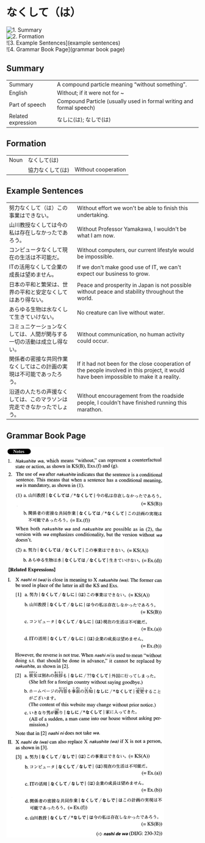 # なくして（は）

![1. Summary](summary)<br>
![2. Formation](formation)<br>
![3. Example Sentences](example sentences)<br>
![4. Grammar Book Page](grammar book page)<br>


## Summary

<table><tr>   <td>Summary</td>   <td>A compound particle meaning “without something”.</td></tr><tr>   <td>English</td>   <td>Without; if it were not for ~</td></tr><tr>   <td>Part of speech</td>   <td>Compound Particle (usually used in formal writing and formal speech)</td></tr><tr>   <td>Related expression</td>   <td>なしに(は); なしで(は)</td></tr></table>

## Formation

<table class="table"><tbody><tr class="tr head"><td class="td"><span class="bold">Noun</span></td><td class="td"><span class="concept">なくして</span><span>(</span><span class="concept">は</span><span>)</span> </td><td class="td"></td></tr><tr class="tr"><td class="td"></td><td class="td"><span>協力</span><span class="concept">なくして</span><span>(</span><span class="concept">は</span><span>)</span> </td><td class="td"><span>Without cooperation</span></td></tr></tbody></table>

## Example Sentences

<table><tr>   <td>努力なくして（は）この事業はできない。</td>   <td>Without effort we won't be able to ﬁnish this undertaking.</td></tr><tr>   <td>山川教授なくしては今の私は存在しなかったであろう。</td>   <td>Without Professor Yamakawa, I wouldn't be what I am now.</td></tr><tr>   <td>コンピュータなくして現在の生活は不可能だ。</td>   <td>Without computers, our current lifestyle would be impossible.</td></tr><tr>   <td>ITの活用なくして企業の成長は望めません。</td>   <td>If we don't make good use of IT, we can't expect our business to grow.</td></tr><tr>   <td>日本の平和と繁栄は、世界の平和と安定なくしてはあり得ない。</td>   <td>Peace and prosperity in Japan is not possible without peace and stability throughout the world.</td></tr><tr>   <td>あらゆる生物は水なくして生きていけない。</td>   <td>No creature can live without water.</td></tr><tr>   <td>コミュニケーションなくしては、人間が関与する一切の活動は成立し得ない。</td>   <td>Without communication, no human activity could occur.</td></tr><tr>   <td>関係者の密接な共同作業なくしてはこの計画の実現は不可能であったろう。</td>   <td>If it had not been for the close cooperation of the people involved in this project, it would have been impossible to make it a reality.</td></tr><tr>   <td>沿道の人たちの声援なくしては、このマラソンは完走できなかったでしょう。</td>   <td>Without encouragement from the roadside people, I couldn't have ﬁnished running this marathon.</td></tr></table>

## Grammar Book Page

![](../img/Advancedなくして(は).png)

